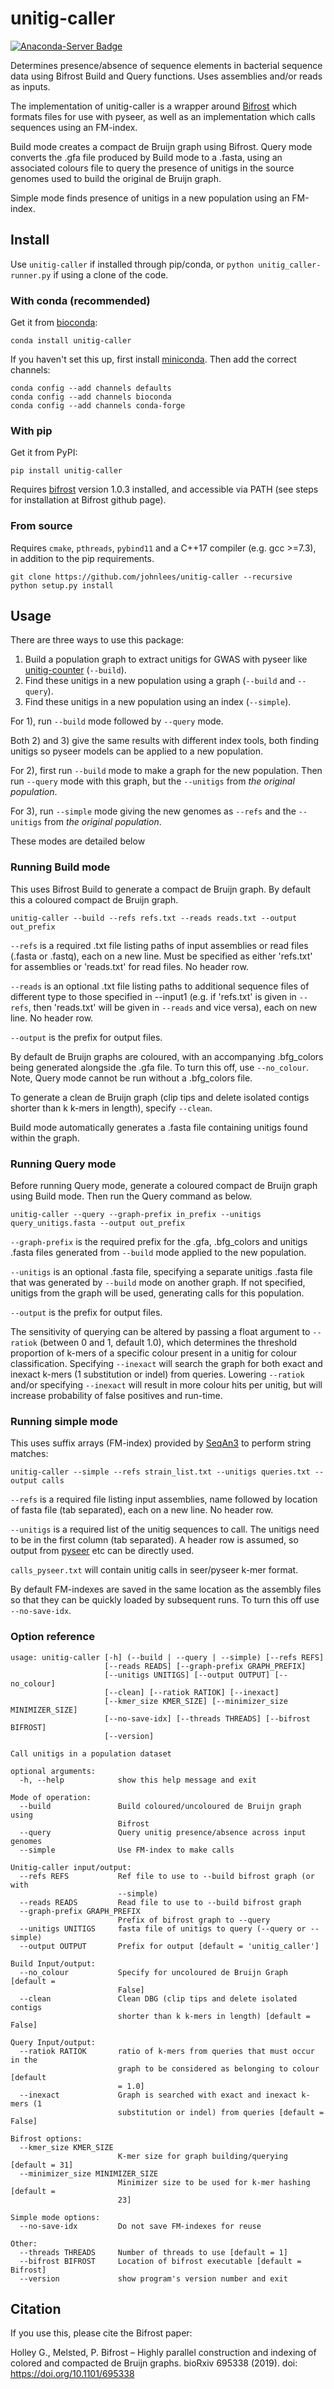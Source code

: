 # unitig-caller
[![Anaconda-Server Badge](https://anaconda.org/bioconda/unitig-caller/badges/version.svg)](https://anaconda.org/bioconda/unitig-caller)

Determines presence/absence of sequence elements in bacterial sequence
data using Bifrost Build and Query functions. Uses assemblies and/or reads as inputs.

The implementation of unitig-caller is a wrapper around [Bifrost](https://github.com/pmelsted/bifrost)
which formats files for use with pyseer, as well as an implementation which calls sequences
using an FM-index.

Build mode creates a compact de Bruijn graph using Bifrost. Query mode converts the .gfa
file produced by Build mode to a .fasta, using an associated colours file to query
the presence of unitigs in the source genomes used to build the original de Bruijn graph.

Simple mode finds presence of unitigs in a new population using an FM-index.

## Install

Use `unitig-caller` if installed through pip/conda, or
`python unitig_caller-runner.py` if using a clone of the code.

### With conda (recommended)
Get it from [bioconda](http://bioconda.github.io/):
```
conda install unitig-caller
```

If you haven't set this up, first install
[miniconda](https://docs.conda.io/en/latest/miniconda.html). Then
add the correct channels:
```
conda config --add channels defaults
conda config --add channels bioconda
conda config --add channels conda-forge
```

### With pip
Get it from PyPI:
```
pip install unitig-caller
```

Requires [bifrost](https://github.com/pmelsted/bifrost) version 1.0.3 installed, and accessible
via PATH (see steps for installation at Bifrost github page).

### From source
Requires `cmake`, `pthreads`, `pybind11` and a C++17 compiler (e.g. gcc >=7.3), in addition
to the pip requirements.
```
git clone https://github.com/johnlees/unitig-caller --recursive
python setup.py install
```

## Usage

There are three ways to use this package:
1. Build a population graph to extract unitigs for GWAS with pyseer like [unitig-counter](https://github.com/johnlees/unitig-counter) (`--build`).
2. Find these unitigs in a new population using a graph (`--build` and `--query`).
3. Find these unitigs in a new population using an index (`--simple`).

For 1), run `--build` mode followed by `--query` mode.

Both 2) and 3) give the same results with different index tools, both finding unitigs so pyseer models can be applied to a new population.

For 2), first run `--build` mode to make a graph for the
new population. Then run `--query` mode with this graph, but the `--unitigs` from *the original population*.

For 3), run `--simple` mode giving the new genomes as `--refs` and the `--unitigs` from *the original population*.

These modes are detailed below

### Running Build mode
This uses Bifrost Build to generate a compact de Bruijn graph. By default this a
coloured compact de Bruijn graph.
```
unitig-caller --build --refs refs.txt --reads reads.txt --output out_prefix
```

`--refs` is a required .txt file listing paths of input assemblies or read files
(.fasta or .fastq), each on a new line. Must be specified as either 'refs.txt' for assemblies
or 'reads.txt' for read files. No header row.

`--reads` is an optional .txt file listing paths to additional sequence files of different type
to those specified in --input1 (e.g. if 'refs.txt' is given in `--refs`, then 'reads.txt' will
be given in `--reads` and vice versa), each on new line. No header row.

`--output` is the prefix for output files.

By default de Bruijn graphs are coloured, with an accompanying .bfg_colors being
generated alongside the .gfa file. To turn this off, use `--no_colour`. Note, Query mode
cannot be run without a .bfg_colors file.

To generate a clean de Bruijn graph (clip tips and delete isolated contigs shorter
than k k-mers in length), specify `--clean`.

Build mode automatically generates a .fasta file containing unitigs found within the graph.

### Running Query mode
Before running Query mode, generate a coloured compact de Bruijn graph using Build mode.
Then run the Query command as below.
```
unitig-caller --query --graph-prefix in_prefix --unitigs query_unitigs.fasta --output out_prefix
```

`--graph-prefix` is the required prefix for the .gfa, .bfg_colors and unitigs .fasta files generated from
`--build` mode applied to the new population.

`--unitigs` is an optional .fasta file, specifying a separate unitigs .fasta file that was
generated by `--build` mode on another graph. If not specified, unitigs from the graph will be used,
generating calls for this population.

`--output` is the prefix for output files.

The sensitivity of querying can be altered by passing a float argument to `--ratiok`
(between 0 and 1, default 1.0), which determines the threshold proportion of k-mers of a
specific colour present in a unitig for colour classification. Specifying `--inexact` will
search the graph for both exact and inexact k-mers (1 substitution or indel) from queries.
Lowering `--ratiok` and/or specifying `--inexact` will result in more colour hits per unitig,
but will increase probability of false positives and run-time.

### Running simple mode
This uses suffix arrays (FM-index) provided by [SeqAn3](https://www.seqan.de/) to perform
string matches:
```
unitig-caller --simple --refs strain_list.txt --unitigs queries.txt --output calls
```

`--refs` is a required file listing input assemblies, name followed by location
of fasta file (tab separated), each on a new line. No header row.

`--unitigs` is a required list of the unitig sequences to call. The unitigs need
to be in the first column (tab separated). A header row is assumed, so
output from [pyseer](https://github.com/mgalardini/pyseer) etc can be directly used.

`calls_pyseer.txt` will contain unitig calls in seer/pyseer k-mer format.

By default FM-indexes are saved in the same location as the assembly files so that they can
be quickly loaded by subsequent runs. To turn this off use `--no-save-idx`.

### Option reference
```
usage: unitig-caller [-h] (--build | --query | --simple) [--refs REFS]
                     [--reads READS] [--graph-prefix GRAPH_PREFIX]
                     [--unitigs UNITIGS] [--output OUTPUT] [--no_colour]
                     [--clean] [--ratiok RATIOK] [--inexact]
                     [--kmer_size KMER_SIZE] [--minimizer_size MINIMIZER_SIZE]
                     [--no-save-idx] [--threads THREADS] [--bifrost BIFROST]
                     [--version]

Call unitigs in a population dataset

optional arguments:
  -h, --help            show this help message and exit

Mode of operation:
  --build               Build coloured/uncoloured de Bruijn graph using
                        Bifrost
  --query               Query unitig presence/absence across input genomes
  --simple              Use FM-index to make calls

Unitig-caller input/output:
  --refs REFS           Ref file to use to --build bifrost graph (or with
                        --simple)
  --reads READS         Read file to use to --build bifrost graph
  --graph-prefix GRAPH_PREFIX
                        Prefix of bifrost graph to --query
  --unitigs UNITIGS     fasta file of unitigs to query (--query or --simple)
  --output OUTPUT       Prefix for output [default = 'unitig_caller']

Build Input/output:
  --no_colour           Specify for uncoloured de Bruijn Graph [default =
                        False]
  --clean               Clean DBG (clip tips and delete isolated contigs
                        shorter than k k-mers in length) [default = False]

Query Input/output:
  --ratiok RATIOK       ratio of k-mers from queries that must occur in the
                        graph to be considered as belonging to colour [default
                        = 1.0]
  --inexact             Graph is searched with exact and inexact k-mers (1
                        substitution or indel) from queries [default = False]

Bifrost options:
  --kmer_size KMER_SIZE
                        K-mer size for graph building/querying [default = 31]
  --minimizer_size MINIMIZER_SIZE
                        Minimizer size to be used for k-mer hashing [default =
                        23]

Simple mode options:
  --no-save-idx         Do not save FM-indexes for reuse

Other:
  --threads THREADS     Number of threads to use [default = 1]
  --bifrost BIFROST     Location of bifrost executable [default = Bifrost]
  --version             show program's version number and exit
```

## Citation

If you use this, please cite the Bifrost paper:

Holley G., Melsted, P. Bifrost – Highly parallel construction and indexing of colored and compacted de Bruijn graphs.
bioRxiv 695338 (2019). doi: https://doi.org/10.1101/695338
